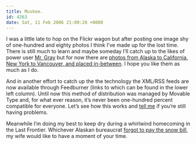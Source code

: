 ```yaml
---
title: Muskee.
id: 4263
date: Sat, 11 Feb 2006 21:09:28 +0000
---
```


I was a little late to hop on the Flickr wagon but after posting one image shy of one-hundred and eighty photos I think I’ve made up for the lost time. There is still much to learn and maybe someday I’ll catch up to the likes of power user [Mr. Gray](http://communicationnation.blogspot.com/) but for now there are [photos from Alaska to California, New York to Vancouver, and placed in-between](http://www.flickr.com/photos/brilliantcrank/). I hope you like them as much as I do.  

And in another effort to catch up the the technology the <span class="caps">XML/RSS</span> feeds are now available through Feedburner (links to which can be found in the lower left column). Until now this method of distribution was managed by Movable Type and, for what ever reason, it’s never been one-hundred percent compatible for everyone. Let’s see how this works and [tell me](http://www.airbagindustries.com/contact.php) if you’re still having problems.  

Meanwhile I’m doing my best to keep dry during a whirlwind homecoming in the Last Frontier. Whichever Alaskan bureaucrat [forgot to pay the snow bill](http://weather.yahoo.com/forecast/USAK0180.html), my wife would like to have a moment of your time.





